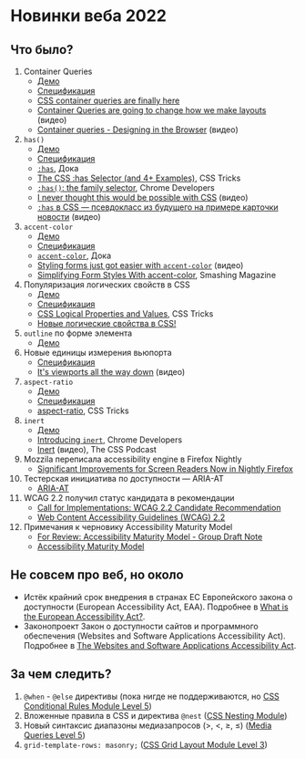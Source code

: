 # Новинки веба 2022

## Что было?

1. Container Queries
   - [Демо](./container-queries/)
   - [Спецификация](https://www.w3.org/TR/css-contain-3/)
   - [CSS container queries are finally here](https://ishadeed.com/article/container-queries-are-finally-here/)
   - [Container Queries are going to change how we make layouts](https://youtu.be/3_-Je5XpbqY) (видео)
   - [Container queries - Designing in the Browser](https://youtu.be/gCNMyYr7F6w) (видео)
1. `has()`
   - [Демо](./has/)
   - [Спецификация](https://www.w3.org/TR/selectors-4/)
   - [`:has`](https://doka.guide/css/has/), Дока
   - [The CSS :has Selector (and 4+ Examples)](https://css-tricks.com/the-css-has-selector/), CSS Tricks
   - [`:has()`: the family selector](https://developer.chrome.com/blog/has-m105/), Chrome Developers
   - [I never thought this would be possible with CSS](https://youtu.be/OGJvhpoE8b4) (видео)
   - [`:has` в CSS — псевдокласс из будущего на примере карточки новости](https://youtu.be/aJ1XMcwys48) (видео)
1. `accent-color`
   - [Демо](https://accent-color.glitch.me)
   - [Спецификация](https://www.w3.org/TR/css-ui-4/)
   - [`accent-color`](https://doka.guide/css/accent-color/), Дока
   - [Styling forms just got easier with `accent-color`](https://youtu.be/MRahw3qnRBQ) (видео)
   - [Simplifying Form Styles With accent-color](https://www.smashingmagazine.com/2021/09/simplifying-form-styles-accent-color/), Smashing Magazine
1. Популяризация логических свойств в CSS
   - [Демо](./logical-props/)
   - [Спецификация](https://drafts.csswg.org/css-logical/)
   - [CSS Logical Properties and Values](https://css-tricks.com/css-logical-properties-and-values/), CSS Tricks
   - [Но­вые ло­ги­че­ские свой­ства в CSS!](https://web-standards.ru/articles/logical-css-props/)
1. `outline` по форме элемента
   - [Демо](./outline/)
1. Новые единицы измерения вьюпорта
   - [Спецификация](https://drafts.csswg.org/css-values-4/#viewport-relative-lengths)
   - [It's viewports all the way down](https://youtu.be/xl9R8aTOW_I) (видео)
2. `aspect-ratio`
   - [Демо](./aspect-ratio/)  
   - [Спецификация](https://w3c.github.io/csswg-drafts/css-sizing-4/#aspect-ratio)
   - [aspect-ratio](https://css-tricks.com/almanac/properties/a/aspect-ratio/), CSS Tricks
1. `inert`
   - [Демо](./inert/)
   - [Introducing `inert`](https://developer.chrome.com/articles/inert/), Chrome Developers
   - [Inert](https://youtu.be/-gBv12xu4Yo) (видео), The CSS Podcast
1. Mozzila переписала accessibility engine в Firefox Nightly
   - [Significant Improvements for Screen Readers Now in Nightly Firefox](https://blog.mozilla.org/accessibility/significant-improvements-for-screen-readers-now-in-nightly-firefox/)
1. Тестерская инициатива по доступности — ARIA-AT
   - [ARIA-AT](https://aria-at.w3.org)
1. WCAG 2.2 получил статус кандидата в рекомендации
   - [Call for Implementations: WCAG 2.2 Candidate Recommendation](https://www.w3.org/WAI/news/2022-09-06/wcag-22-cr/)
   - [Web Content Accessibility Guidelines (WCAG) 2.2](https://www.w3.org/TR/WCAG22/)
1. Примечания к черновику Accessibility Maturity Model
   - [For Review: Accessibility Maturity Model - Group Draft Note](https://www.w3.org/WAI/news/2022-09-06/maturity-model/)
   - [Accessibility Maturity Model](https://www.w3.org/TR/maturity-model/)

## Не совсем про веб, но около

- Истёк крайний срок внедрения в странах ЕС Европейского закона о доступности (European Accessibility Act, EAA). Подробнее в [What is the European Accessibility Act?](https://www.applause.com/blog/what-is-the-european-accessibility-act).
- Законопроект Закон о доступности сайтов и программного обеспечения (Websites and Software Applications Accessibility Act). Подробнее в [The Websites and Software Applications Accessibility Act](https://www.3playmedia.com/blog/the-websites-and-software-applications-accessibility-act/).

## За чем следить?

1. `@when` - `@else` директивы (пока нигде не поддерживаются, но [CSS Conditional Rules Module Level 5](https://www.w3.org/TR/css-conditional-5))
1. Вложенные правила в CSS и директива `@nest` ([CSS Nesting Module](https://www.w3.org/TR/css-nesting-1/))
1. Новый синтаксис диапазоны медиазапросов (>, <, ≥, ≤) ([Media Queries Level 5](https://www.w3.org/TR/mediaqueries-5/#mq-range-context))
1. `grid-template-rows: masonry;` ([CSS Grid Layout Module Level 3](https://drafts.csswg.org/css-grid-3/#masonry-layout-algorithm))